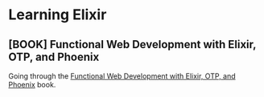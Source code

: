 # Learning Elixir

## [BOOK] Functional Web Development with Elixir, OTP, and Phoenix
Going through the [Functional Web Development with Elixir, OTP, and Phoenix](https://pragprog.com/titles/lhelph/functional-web-development-with-elixir-otp-and-phoenix/) book.
